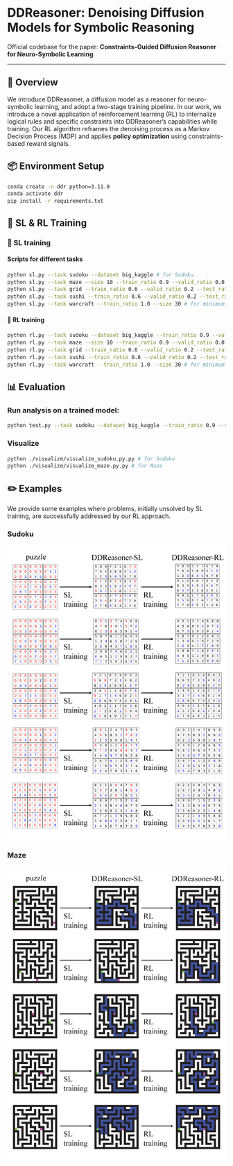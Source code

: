 # DDReasoner: Denoising Diffusion Models for Symbolic Reasoning

Official codebase for the paper:  **Constraints-Guided Diffusion Reasoner for Neuro-Symbolic Learning**

---

## 🧠 Overview

We introduce DDReasoner, a diffusion model as a reasoner for neuro-symbolic learning, and adopt a two-stage training pipeline. In our work, we introduce a novel application of reinforcement learning (RL) to internalize logical rules and specific constraints into DDReasoner’s capabilities while training. Our RL algorithm reframes the denoising process as a Markov Decision Process (MDP) and applies **policy optimization** using constraints-based reward signals.



## 📦 Environment Setup

```bash
conda create -n ddr python=3.11.9
conda activate ddr
pip install -r requirements.txt
```



## 🚀 SL & RL Training

### 🔧 SL training

#### Scripts for different tasks

```bash
python sl.py --task sudoku --dataset big_kaggle # for Sudoku
python sl.py --task maze --size 10 --train_ratio 0.9 --valid_ratio 0.0 # for Maze
python sl.py --task grid --train_ratio 0.6 --valid_ratio 0.2 --test_ratio 0.2 # for Simple Path Prediction
python sl.py --task sushi --train_ratio 0.6 --valid_ratio 0.2 --test_ratio 0.2 # for Preference Learning
python sl.py --task warcraft --train_ratio 1.0 --size 30 # for minimum-cost path finding
```

#### 🔧 RL training

```bash
python rl.py --task sudoku --dataset big_kaggle --train_ratio 0.9 --valid_ratio 0.0 # for Sudoku
python rl.py --task maze --size 10 --train_ratio 0.9 --valid_ratio 0.0 # for Maze
python rl.py --task grid --train_ratio 0.6 --valid_ratio 0.2 --test_ratio 0.2 # for Simple Path Prediction
python rl.py --task sushi --train_ratio 0.6 --valid_ratio 0.2 --test_ratio 0.2 # for Preference Learning
python rl.py --task warcraft --train_ratio 1.0 --size 30 # for minimum-cost path finding
```



## 📊 Evaluation
### Run analysis on a trained model:

```bash
python test.py --task sudoku --dataset big_kaggle --train_ratio 0.9 --valid_ratio 0.0 # an example for Sudoku
```

### Visualize

```bash
python ./visualize/visualize_sudoku.py.py # for Sudoku
python ./visualize/visualize_maze.py.py # for Maze
```



## ✏️ Examples

We provide some examples where problems, initially unsolved by SL training, are successfully addressed by our RL approach.

### Sudoku

![sudokucase](./imgs/sudokucase.png)

### Maze

![mazecase](./imgs/mazecase.png)

